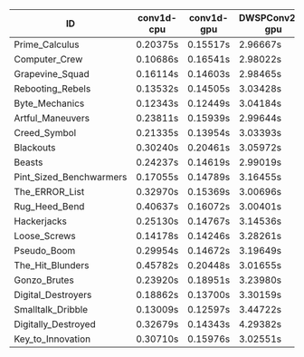|ID|conv1d-cpu|conv1d-gpu|DWSPConv2D-gpu|gemm-gpu|avg|
|-|-|-|-|-|-|
|Prime_Calculus|0.20375s|0.15517s|2.96667s|1.76571s|1.27282s|
|Computer_Crew|0.10686s|0.16541s|2.98022s|1.84044s|1.27323s|
|Grapevine_Squad|0.16114s|0.14603s|2.98465s|1.80459s|1.27410s|
|Rebooting_Rebels|0.13532s|0.14505s|3.03428s|1.78215s|1.27420s|
|Byte_Mechanics|0.12343s|0.12449s|3.04184s|1.86719s|1.28924s|
|Artful_Maneuvers|0.23811s|0.15939s|2.99644s|1.77800s|1.29299s|
|Creed_Symbol|0.21335s|0.13954s|3.03393s|1.79990s|1.29668s|
|Blackouts|0.30240s|0.20461s|3.05972s|1.78685s|1.33840s|
|Beasts|0.24237s|0.14619s|2.99019s|1.98742s|1.34154s|
|Pint_Sized_Benchwarmers|0.17055s|0.14789s|3.16455s|1.98677s|1.36744s|
|The_ERROR_List|0.32970s|0.15369s|3.00696s|2.01807s|1.37711s|
|Rug_Heed_Bend|0.40637s|0.16072s|3.00401s|1.93801s|1.37728s|
|Hackerjacks|0.25130s|0.14767s|3.14536s|1.97556s|1.37997s|
|Loose_Screws|0.14178s|0.14246s|3.28261s|2.02052s|1.39684s|
|Pseudo_Boom|0.29954s|0.14672s|3.19649s|2.00519s|1.41199s|
|The_Hit_Blunders|0.45782s|0.20448s|3.01655s|1.97751s|1.41409s|
|Gonzo_Brutes|0.23920s|0.18951s|3.23980s|2.00306s|1.41789s|
|Digital_Destroyers|0.18862s|0.13700s|3.30159s|2.04697s|1.41855s|
|Smalltalk_Dribble|0.13009s|0.12597s|3.44722s|2.02358s|1.43172s|
|Digitally_Destroyed|0.32679s|0.14343s|4.29382s|2.55336s|1.82935s|
|Key_to_Innovation|0.30710s|0.15976s|3.02551s|infs|infs|
